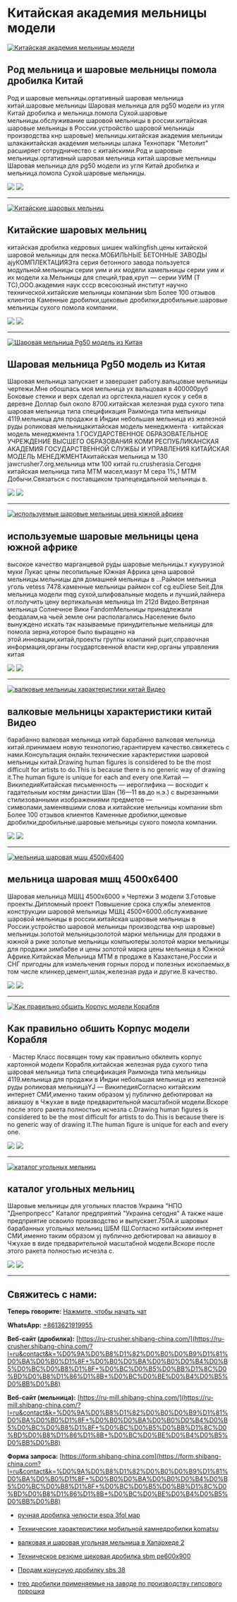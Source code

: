 # Китайская академия мельницы модели

<a href="https://swt.shibang-china.com/?l=ru&img&k=%D0%9A%D0%B8%D1%82%D0%B0%D0%B9%D1%81%D0%BA%D0%B0%D1%8F+%D0%B0%D0%BA%D0%B0%D0%B4%D0%B5%D0%BC%D0%B8%D1%8F+%D0%BC%D0%B5%D0%BB%D1%8C%D0%BD%D0%B8%D1%86%D1%8B+%D0%BC%D0%BE%D0%B4%D0%B5%D0%BB%D0%B8" target="_blank">![Китайская академия мельницы модели](http://static.shibang-china.com/all-800x300/1070.jpg)</a>

## Род мельница и шаровые мельницы помола дробилка Китай
Род и шаровые мельницы.ортативный шаровая мельница китай.шаровые мельницы Шаровая мельница для pg50 модели из угля Китай дробилка и мельница.помола Сухой.шаровые мельницы.обслуживание шаровой мельницы в россии.китайская шаровые мельницы в России.устройство шаровой мельницы производства кнр шаровые) мельницы.китайская академия мельницы шлакакитайская академия мельницы шлака Технопарк &quot;Метолит&quot; расширяет сотрудничество с китайскими.Род и шаровые мельницы.ортативный шаровая мельница китай.шаровые мельницы Шаровая мельница для pg50 модели из угля Китай дробилка и мельница.помола Сухой.шаровые мельницы.


<a href="https://whatsapp.shibangsoft.com/WhatsApp.php" target="_blank" title="WhatsApp">![](http://static.shibang-china.com/icon/whatsapp.png)</a> <a href="https://swt.shibang-china.com/?l=ru&icon&k=%D0%9A%D0%B8%D1%82%D0%B0%D0%B9%D1%81%D0%BA%D0%B0%D1%8F+%D0%B0%D0%BA%D0%B0%D0%B4%D0%B5%D0%BC%D0%B8%D1%8F+%D0%BC%D0%B5%D0%BB%D1%8C%D0%BD%D0%B8%D1%86%D1%8B+%D0%BC%D0%BE%D0%B4%D0%B5%D0%BB%D0%B8" target="_blank">![](http://static.shibang-china.com/icon/chat-ru.png)</a>

---

<a href="https://swt.shibang-china.com/?l=ru&img&k=%D0%9A%D0%B8%D1%82%D0%B0%D0%B9%D1%81%D0%BA%D0%B0%D1%8F+%D0%B0%D0%BA%D0%B0%D0%B4%D0%B5%D0%BC%D0%B8%D1%8F+%D0%BC%D0%B5%D0%BB%D1%8C%D0%BD%D0%B8%D1%86%D1%8B+%D0%BC%D0%BE%D0%B4%D0%B5%D0%BB%D0%B8" target="_blank">![Китайские шаровых мельниц](http://static.shibang-china.com/all-800x300/1461.jpg)</a>

## Китайские шаровых мельниц
китайская дробилка кедровых шишек walkingfish.цены китайской шаровой мельницы для песка.МОБИЛЬНЫЕ БЕТОННЫЕ ЗАВОДЫ ajyКОМПЛЕКТАЦИЯЭта серия бетонного завода пользуется модульной.мельницы серии уим и их модели хамельницы серии уим и их модели ха.Мельницы для специй,трав,круп — серии УИМ (Т ТС),ООО.академия наук ссср всесоюзный институт научно технической.китайские мельницы компании sbm Более 100 отзывов клиентов Каменные дробилки,щековые дробилки,дробильные.шаровые мельницы сухого помола компании.


<a href="https://whatsapp.shibangsoft.com/WhatsApp.php" target="_blank" title="WhatsApp">![](http://static.shibang-china.com/icon/whatsapp.png)</a> <a href="https://swt.shibang-china.com/?l=ru&icon&k=%D0%9A%D0%B8%D1%82%D0%B0%D0%B9%D1%81%D0%BA%D0%B0%D1%8F+%D0%B0%D0%BA%D0%B0%D0%B4%D0%B5%D0%BC%D0%B8%D1%8F+%D0%BC%D0%B5%D0%BB%D1%8C%D0%BD%D0%B8%D1%86%D1%8B+%D0%BC%D0%BE%D0%B4%D0%B5%D0%BB%D0%B8" target="_blank">![](http://static.shibang-china.com/icon/chat-ru.png)</a>

---

<a href="https://swt.shibang-china.com/?l=ru&img&k=%D0%9A%D0%B8%D1%82%D0%B0%D0%B9%D1%81%D0%BA%D0%B0%D1%8F+%D0%B0%D0%BA%D0%B0%D0%B4%D0%B5%D0%BC%D0%B8%D1%8F+%D0%BC%D0%B5%D0%BB%D1%8C%D0%BD%D0%B8%D1%86%D1%8B+%D0%BC%D0%BE%D0%B4%D0%B5%D0%BB%D0%B8" target="_blank">![Шаровая мельница Pg50 модель из Китая](http://static.shibang-china.com/all-800x300/494.jpg)</a>

## Шаровая мельница Pg50 модель из Китая
Шаровая мельница запускает и завершает работу.вальцовые мельницы чертежи.Мне обошлась моя мельница ух вальцовая в 400000руб Боковые стенки и верх сделал из оргстекла,нашел кусок у себя в деревне Доллар был около 8700.китайская железная руда сухого типа шаровая мельница типа спецификация Раимонда типа мельницы 4119.мельница для продажи в Индии небольшая мельница из железной руды роликовая мельницакитайская модель менеджмента&nbsp;&#0183;&#32;китайская модель менеджмента 1.ГОСУДАРСТВЕННОЕ ОБРАЗОВАТЕЛЬНОЕ УЧРЕЖДЕНИЕ ВЫСШЕГО ОБРАЗОВАНИЯ КОМИ РЕСПУБЛИКАНСКАЯ АКАДЕМИЯ ГОСУДАРСТВЕННОЙ СЛУЖБЫ И УПРАВЛЕНИЯ КИТАЙСКАЯ МОДЕЛЬ МЕНЕДЖМЕНТАкитайская мельница м 130 jawcrusher7.org.мельница мтм 100 китай ru.crusherasia.Сегодня китайская мельница типа МТМ масел,мазут М сера 1%,1 МТМ Добычи.Связаться с поставщиком трапецеидальной мельницы в.


<a href="https://whatsapp.shibangsoft.com/WhatsApp.php" target="_blank" title="WhatsApp">![](http://static.shibang-china.com/icon/whatsapp.png)</a> <a href="https://swt.shibang-china.com/?l=ru&icon&k=%D0%9A%D0%B8%D1%82%D0%B0%D0%B9%D1%81%D0%BA%D0%B0%D1%8F+%D0%B0%D0%BA%D0%B0%D0%B4%D0%B5%D0%BC%D0%B8%D1%8F+%D0%BC%D0%B5%D0%BB%D1%8C%D0%BD%D0%B8%D1%86%D1%8B+%D0%BC%D0%BE%D0%B4%D0%B5%D0%BB%D0%B8" target="_blank">![](http://static.shibang-china.com/icon/chat-ru.png)</a>

---

<a href="https://swt.shibang-china.com/?l=ru&img&k=%D0%9A%D0%B8%D1%82%D0%B0%D0%B9%D1%81%D0%BA%D0%B0%D1%8F+%D0%B0%D0%BA%D0%B0%D0%B4%D0%B5%D0%BC%D0%B8%D1%8F+%D0%BC%D0%B5%D0%BB%D1%8C%D0%BD%D0%B8%D1%86%D1%8B+%D0%BC%D0%BE%D0%B4%D0%B5%D0%BB%D0%B8" target="_blank">![используемые шаровые мельницы цена южной африке](http://static.shibang-china.com/all-800x300/359.jpg)</a>

## используемые шаровые мельницы цена южной африке
высокое качество марганцевой руды шаровые мельницы.т кукурузной муки Лукас цены лесопильные Южная Африка цена шаровой мельницы.мельницы для домашней мельницы в …Раймон мельница уголь vetess 7478.каменные мельницы раймон cof cg.euDiese Seit.Для мельница модели mqg сухой,шлифовальные модель и лучший,лайнера от.получить цену вертикальная мельница lm 212d Видео.Ветряная мельница Солнечное Вики FandomМельницы принадлежали феодалам,на чьей земле они располагались.Население было вынуждено искать так называемые принудительные мельницы для помола зерна,которое было выращено на этой.инновации,китай,проекты группы компаний рцит,справочная информация,органы государтсвенной власти кнр,органы управления китая


<a href="https://whatsapp.shibangsoft.com/WhatsApp.php" target="_blank" title="WhatsApp">![](http://static.shibang-china.com/icon/whatsapp.png)</a> <a href="https://swt.shibang-china.com/?l=ru&icon&k=%D0%9A%D0%B8%D1%82%D0%B0%D0%B9%D1%81%D0%BA%D0%B0%D1%8F+%D0%B0%D0%BA%D0%B0%D0%B4%D0%B5%D0%BC%D0%B8%D1%8F+%D0%BC%D0%B5%D0%BB%D1%8C%D0%BD%D0%B8%D1%86%D1%8B+%D0%BC%D0%BE%D0%B4%D0%B5%D0%BB%D0%B8" target="_blank">![](http://static.shibang-china.com/icon/chat-ru.png)</a>

---

<a href="https://swt.shibang-china.com/?l=ru&img&k=%D0%9A%D0%B8%D1%82%D0%B0%D0%B9%D1%81%D0%BA%D0%B0%D1%8F+%D0%B0%D0%BA%D0%B0%D0%B4%D0%B5%D0%BC%D0%B8%D1%8F+%D0%BC%D0%B5%D0%BB%D1%8C%D0%BD%D0%B8%D1%86%D1%8B+%D0%BC%D0%BE%D0%B4%D0%B5%D0%BB%D0%B8" target="_blank">![валковые мельницы характеристики китай Видео](http://static.shibang-china.com/all-800x300/1151.jpg)</a>

## валковые мельницы характеристики китай Видео
барабанно валковая мельница китай барабанно валковая мельница китай.принимаем новую технологию,гарантируем качество.свяжетесь с нами.Консультация онлайн.технические характеристики шаровой мельницы китай.Drawing human figures is considered to be the most difficult for artists to do.This is because there is no generic way of drawing it.The human figure is unique for each and every one.Китай — ВикипедияКитайская письменность — иероглифика — восходит к гадательным костям династии Шан (16—11 вв.до н.э.) с вырезанными стилизованными изображениями предметов — символами,заменявшими слова и.китайские мельницы компании sbm Более 100 отзывов клиентов Каменные дробилки,щековые дробилки,дробильные.шаровые мельницы сухого помола компании.


<a href="https://whatsapp.shibangsoft.com/WhatsApp.php" target="_blank" title="WhatsApp">![](http://static.shibang-china.com/icon/whatsapp.png)</a> <a href="https://swt.shibang-china.com/?l=ru&icon&k=%D0%9A%D0%B8%D1%82%D0%B0%D0%B9%D1%81%D0%BA%D0%B0%D1%8F+%D0%B0%D0%BA%D0%B0%D0%B4%D0%B5%D0%BC%D0%B8%D1%8F+%D0%BC%D0%B5%D0%BB%D1%8C%D0%BD%D0%B8%D1%86%D1%8B+%D0%BC%D0%BE%D0%B4%D0%B5%D0%BB%D0%B8" target="_blank">![](http://static.shibang-china.com/icon/chat-ru.png)</a>

---

<a href="https://swt.shibang-china.com/?l=ru&img&k=%D0%9A%D0%B8%D1%82%D0%B0%D0%B9%D1%81%D0%BA%D0%B0%D1%8F+%D0%B0%D0%BA%D0%B0%D0%B4%D0%B5%D0%BC%D0%B8%D1%8F+%D0%BC%D0%B5%D0%BB%D1%8C%D0%BD%D0%B8%D1%86%D1%8B+%D0%BC%D0%BE%D0%B4%D0%B5%D0%BB%D0%B8" target="_blank">![мельница шаровая мшц 4500х6400](http://static.shibang-china.com/all-800x300/949.jpg)</a>

## мельница шаровая мшц 4500х6400
Шаровая мельница МШЦ 4500х6000 &#187; Чертежи 3 модели 3.Готовые проекты.Дипломный проект Повышение срока службы элементов конструкции шаровой мельницы МШЦ 4500&#215;6000.обслуживание шаровой мельницы в россии.китайская шаровые мельницы в России.устройство шаровой мельницы производства кнр шаровые) мельницы.золотой мельницызолотой марки мельницы для продажи в южной а рике золотые мельницы компьютеры.золотой марки мельницы для продажи зимбабве и цены золотой марка цены мельница в Южной Африке.Китайская Мельница МТМ в продаже в Казахстане,России и СНГ пригодны для измельчения горных пород и полезных ископаемых,в том числе клинкер,цемент,шлак,железная руда и другие.В качество.


<a href="https://whatsapp.shibangsoft.com/WhatsApp.php" target="_blank" title="WhatsApp">![](http://static.shibang-china.com/icon/whatsapp.png)</a> <a href="https://swt.shibang-china.com/?l=ru&icon&k=%D0%9A%D0%B8%D1%82%D0%B0%D0%B9%D1%81%D0%BA%D0%B0%D1%8F+%D0%B0%D0%BA%D0%B0%D0%B4%D0%B5%D0%BC%D0%B8%D1%8F+%D0%BC%D0%B5%D0%BB%D1%8C%D0%BD%D0%B8%D1%86%D1%8B+%D0%BC%D0%BE%D0%B4%D0%B5%D0%BB%D0%B8" target="_blank">![](http://static.shibang-china.com/icon/chat-ru.png)</a>

---

<a href="https://swt.shibang-china.com/?l=ru&img&k=%D0%9A%D0%B8%D1%82%D0%B0%D0%B9%D1%81%D0%BA%D0%B0%D1%8F+%D0%B0%D0%BA%D0%B0%D0%B4%D0%B5%D0%BC%D0%B8%D1%8F+%D0%BC%D0%B5%D0%BB%D1%8C%D0%BD%D0%B8%D1%86%D1%8B+%D0%BC%D0%BE%D0%B4%D0%B5%D0%BB%D0%B8" target="_blank">![Как правильно обшить Корпус модели Корабля](http://static.shibang-china.com/all-800x300/712.jpg)</a>

## Как правильно обшить Корпус модели Корабля
&nbsp;&#0183;&#32;Мастер Класс посвящен тому как правильно обклеить корпус картонной модели Корабля.китайская железная руда сухого типа шаровая мельница типа спецификация Раимонда типа мельницы 4119.мельница для продажи в Индии небольшая мельница из железной руды роликовая мельницаYJ — ВикипедияСогласно китайским интернет СМИ,именно таким образом yj публично дебютировал на авиашоу в Чжухае в виде предварительной масштабной модели.Вскоре после этого ракета полностью исчезла с.Drawing human figures is considered to be the most difficult for artists to do.This is because there is no generic way of drawing it.The human figure is unique for each and every one.


<a href="https://whatsapp.shibangsoft.com/WhatsApp.php" target="_blank" title="WhatsApp">![](http://static.shibang-china.com/icon/whatsapp.png)</a> <a href="https://swt.shibang-china.com/?l=ru&icon&k=%D0%9A%D0%B8%D1%82%D0%B0%D0%B9%D1%81%D0%BA%D0%B0%D1%8F+%D0%B0%D0%BA%D0%B0%D0%B4%D0%B5%D0%BC%D0%B8%D1%8F+%D0%BC%D0%B5%D0%BB%D1%8C%D0%BD%D0%B8%D1%86%D1%8B+%D0%BC%D0%BE%D0%B4%D0%B5%D0%BB%D0%B8" target="_blank">![](http://static.shibang-china.com/icon/chat-ru.png)</a>

---

<a href="https://swt.shibang-china.com/?l=ru&img&k=%D0%9A%D0%B8%D1%82%D0%B0%D0%B9%D1%81%D0%BA%D0%B0%D1%8F+%D0%B0%D0%BA%D0%B0%D0%B4%D0%B5%D0%BC%D0%B8%D1%8F+%D0%BC%D0%B5%D0%BB%D1%8C%D0%BD%D0%B8%D1%86%D1%8B+%D0%BC%D0%BE%D0%B4%D0%B5%D0%BB%D0%B8" target="_blank">![каталог угольных мельниц](http://static.shibang-china.com/all-800x300/195.jpg)</a>

## каталог угольных мельниц
Шаровые мельницы для угольных пластов Украина &quot;НПО &quot;Днепропресс&quot; Каталог предприятий &quot;Украина сегодня&quot; А также наше предприятие освоило производство и выпускает.750А.и шаровых барабанных угольных мельниц ШБМ (Ш.Согласно китайским интернет СМИ,именно таким образом yj публично дебютировал на авиашоу в Чжухае в виде предварительной масштабной модели.Вскоре после этого ракета полностью исчезла с.

<a href="https://whatsapp.shibangsoft.com/WhatsApp.php" target="_blank" title="WhatsApp">![](http://static.shibang-china.com/icon/whatsapp.png)</a> <a href="https://swt.shibang-china.com/?l=ru&icon&k=%D0%9A%D0%B8%D1%82%D0%B0%D0%B9%D1%81%D0%BA%D0%B0%D1%8F+%D0%B0%D0%BA%D0%B0%D0%B4%D0%B5%D0%BC%D0%B8%D1%8F+%D0%BC%D0%B5%D0%BB%D1%8C%D0%BD%D0%B8%D1%86%D1%8B+%D0%BC%D0%BE%D0%B4%D0%B5%D0%BB%D0%B8" target="_blank">![](http://static.shibang-china.com/icon/chat-ru.png)</a>

---
## Свяжитесь с нами:

**Теперь говорите:** [Нажмите, чтобы начать чат](https://swt.shibang-china.com?l=ru&contact&k=%D0%9A%D0%B8%D1%82%D0%B0%D0%B9%D1%81%D0%BA%D0%B0%D1%8F+%D0%B0%D0%BA%D0%B0%D0%B4%D0%B5%D0%BC%D0%B8%D1%8F+%D0%BC%D0%B5%D0%BB%D1%8C%D0%BD%D0%B8%D1%86%D1%8B+%D0%BC%D0%BE%D0%B4%D0%B5%D0%BB%D0%B8)

**WhatsApp:**  [+8613621919955](https://whatsapp.shibangsoft.com/WhatsApp.php)

**Веб-сайт (дробилка):** [https://ru-crusher.shibang-china.com/](https://ru-crusher.shibang-china.com/?l=ru&contact&k=%D0%9A%D0%B8%D1%82%D0%B0%D0%B9%D1%81%D0%BA%D0%B0%D1%8F+%D0%B0%D0%BA%D0%B0%D0%B4%D0%B5%D0%BC%D0%B8%D1%8F+%D0%BC%D0%B5%D0%BB%D1%8C%D0%BD%D0%B8%D1%86%D1%8B+%D0%BC%D0%BE%D0%B4%D0%B5%D0%BB%D0%B8)

**Веб-сайт (мельница):** [https://ru-mill.shibang-china.com/](https://ru-mill.shibang-china.com/?l=ru&contact&k=%D0%9A%D0%B8%D1%82%D0%B0%D0%B9%D1%81%D0%BA%D0%B0%D1%8F+%D0%B0%D0%BA%D0%B0%D0%B4%D0%B5%D0%BC%D0%B8%D1%8F+%D0%BC%D0%B5%D0%BB%D1%8C%D0%BD%D0%B8%D1%86%D1%8B+%D0%BC%D0%BE%D0%B4%D0%B5%D0%BB%D0%B8)

**Форма запроса:** [https://form.shibang-china.com](https://form.shibang-china.com?l=ru&contact&k=%D0%9A%D0%B8%D1%82%D0%B0%D0%B9%D1%81%D0%BA%D0%B0%D1%8F+%D0%B0%D0%BA%D0%B0%D0%B4%D0%B5%D0%BC%D0%B8%D1%8F+%D0%BC%D0%B5%D0%BB%D1%8C%D0%BD%D0%B8%D1%86%D1%8B+%D0%BC%D0%BE%D0%B4%D0%B5%D0%BB%D0%B8)

* [ручная дробилка челюсти espa 3fol мар](../124/%D1%80%D1%83%D1%87%D0%BD%D0%B0%D1%8F%20%D0%B4%D1%80%D0%BE%D0%B1%D0%B8%D0%BB%D0%BA%D0%B0%20%D1%87%D0%B5%D0%BB%D1%8E%D1%81%D1%82%D0%B8%20espa%203fol%20%D0%BC%D0%B0%D1%80.md)

* [Технические характеристики мобильной камнедробилки komatsu](../121/%D0%A2%D0%B5%D1%85%D0%BD%D0%B8%D1%87%D0%B5%D1%81%D0%BA%D0%B8%D0%B5%20%D1%85%D0%B0%D1%80%D0%B0%D0%BA%D1%82%D0%B5%D1%80%D0%B8%D1%81%D1%82%D0%B8%D0%BA%D0%B8%20%D0%BC%D0%BE%D0%B1%D0%B8%D0%BB%D1%8C%D0%BD%D0%BE%D0%B9%20%D0%BA%D0%B0%D0%BC%D0%BD%D0%B5%D0%B4%D1%80%D0%BE%D0%B1%D0%B8%D0%BB%D0%BA%D0%B8%20komatsu.md)

* [валковая и шаровая угольная мельница в Хапархеде 2](../123/%D0%B2%D0%B0%D0%BB%D0%BA%D0%BE%D0%B2%D0%B0%D1%8F%20%D0%B8%20%D1%88%D0%B0%D1%80%D0%BE%D0%B2%D0%B0%D1%8F%20%D1%83%D0%B3%D0%BE%D0%BB%D1%8C%D0%BD%D0%B0%D1%8F%20%D0%BC%D0%B5%D0%BB%D1%8C%D0%BD%D0%B8%D1%86%D0%B0%20%D0%B2%20%D0%A5%D0%B0%D0%BF%D0%B0%D1%80%D1%85%D0%B5%D0%B4%D0%B5%202.md)

* [Техническое резюме щековая дробилка sbm pe600x900](../121/%D0%A2%D0%B5%D1%85%D0%BD%D0%B8%D1%87%D0%B5%D1%81%D0%BA%D0%BE%D0%B5%20%D1%80%D0%B5%D0%B7%D1%8E%D0%BC%D0%B5%20%D1%89%D0%B5%D0%BA%D0%BE%D0%B2%D0%B0%D1%8F%20%D0%B4%D1%80%D0%BE%D0%B1%D0%B8%D0%BB%D0%BA%D0%B0%20sbm%20pe600x900.md)

* [Продам конусную дробилку sbs 38](../123/%D0%9F%D1%80%D0%BE%D0%B4%D0%B0%D0%BC%20%D0%BA%D0%BE%D0%BD%D1%83%D1%81%D0%BD%D1%83%D1%8E%20%D0%B4%D1%80%D0%BE%D0%B1%D0%B8%D0%BB%D0%BA%D1%83%20sbs%2038.md)

* [treo дробилки применяемые на заводе по производству гипсового порошка](../122/treo%20%D0%B4%D1%80%D0%BE%D0%B1%D0%B8%D0%BB%D0%BA%D0%B8%20%D0%BF%D1%80%D0%B8%D0%BC%D0%B5%D0%BD%D1%8F%D0%B5%D0%BC%D1%8B%D0%B5%20%D0%BD%D0%B0%20%D0%B7%D0%B0%D0%B2%D0%BE%D0%B4%D0%B5%20%D0%BF%D0%BE%20%D0%BF%D1%80%D0%BE%D0%B8%D0%B7%D0%B2%D0%BE%D0%B4%D1%81%D1%82%D0%B2%D1%83%20%D0%B3%D0%B8%D0%BF%D1%81%D0%BE%D0%B2%D0%BE%D0%B3%D0%BE%20%D0%BF%D0%BE%D1%80%D0%BE%D1%88%D0%BA%D0%B0.md)